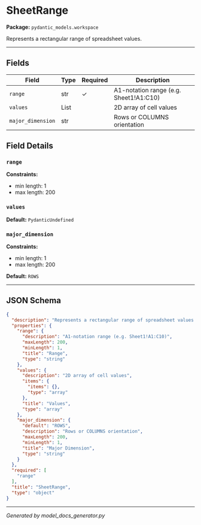 # SheetRange

**Package:** `pydantic_models.workspace`

Represents a rectangular range of spreadsheet values.

---

## Fields

| Field | Type | Required | Description |
|-------|------|----------|-------------|
| `range` | str | ✓ | A1-notation range (e.g. Sheet1!A1:C10) |
| `values` | List |  | 2D array of cell values |
| `major_dimension` | str |  | Rows or COLUMNS orientation |

## Field Details

### `range`

**Constraints:**
- min length: 1
- max length: 200

### `values`

**Default:** `PydanticUndefined`

### `major_dimension`

**Constraints:**
- min length: 1
- max length: 200

**Default:** `ROWS`

---

## JSON Schema

```json
{
  "description": "Represents a rectangular range of spreadsheet values.",
  "properties": {
    "range": {
      "description": "A1-notation range (e.g. Sheet1!A1:C10)",
      "maxLength": 200,
      "minLength": 1,
      "title": "Range",
      "type": "string"
    },
    "values": {
      "description": "2D array of cell values",
      "items": {
        "items": {},
        "type": "array"
      },
      "title": "Values",
      "type": "array"
    },
    "major_dimension": {
      "default": "ROWS",
      "description": "Rows or COLUMNS orientation",
      "maxLength": 200,
      "minLength": 1,
      "title": "Major Dimension",
      "type": "string"
    }
  },
  "required": [
    "range"
  ],
  "title": "SheetRange",
  "type": "object"
}
```

---

*Generated by model_docs_generator.py*
